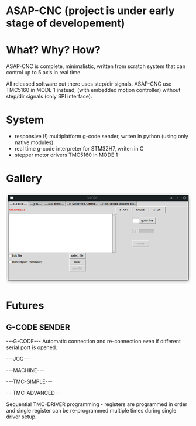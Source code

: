 # ASAP-CNC (project is under early stage of developement)

# What? Why? How?

ASAP-CNC is complete, minimalistic, written from scratch system that can control up to 5 axis in real time.

All released software out there uses step/dir signals. ASAP-CNC use TMC5160 in MODE 1 instead, (with embedded motion controller) without step/dir signals (only SPI interface).

# System
- responsive (!) multiplatform g-code sender, writen in python (using only native modules)
- real time g-code interpreter for STM32H7, writen in C
- stepper motor drivers TMC5160 in MODE 1

# Gallery
![](https://raw.githubusercontent.com/0xDEADBEEF-ARM/ASAP-CNC/main/ASAP-TMC-ADVANCED.gif)


# Futures

## G-CODE SENDER

---G-CODE---
Automatic connection and re-connection even if different serial port is opened.

---JOG---

---MACHINE---

---TMC-SIMPLE---

---TMC-ADVANCED---

Sequential TMC-DRIVER programming - registers are programmed in order and single register can be re-programmed multiple times during single driver setup.




